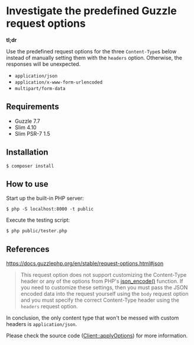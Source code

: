 # Investigate the predefined Guzzle request options

**tl;dr**

Use the predefined request options for the three `Content-Type`s below instead of manually setting them with the `headers` option. Otherwise, the responses will be unexpected.

* `application/json`
* `application/x-www-form-urlencoded`
* `multipart/form-data`

## Requirements

* Guzzle 7.7
* Slim 4.10
* Slim PSR-7 1.5

## Installation

```shell
$ composer install
```

## How to use

Start up the built-in PHP server:

```shell
$ php -S localhost:8000 -t public
```

Execute the testing script:

```shell
$ php public/tester.php
```

## References

https://docs.guzzlephp.org/en/stable/request-options.html#json

> This request option does not support customizing the Content-Type header or any of the options from PHP's [json_encode()](http://www.php.net/manual/en/function.json-encode.php) function. If you need to customize these settings, then you must pass the JSON encoded data into the request yourself using the `body` request option and you must specify the correct Content-Type header using the `headers` request option.

In conclusion, the only content type that won't be messed with custom headers is `application/json`.

Please check the source code ([Client::applyOptions](https://github.com/guzzle/guzzle/blob/7.7/src/Client.php)) for more information.
